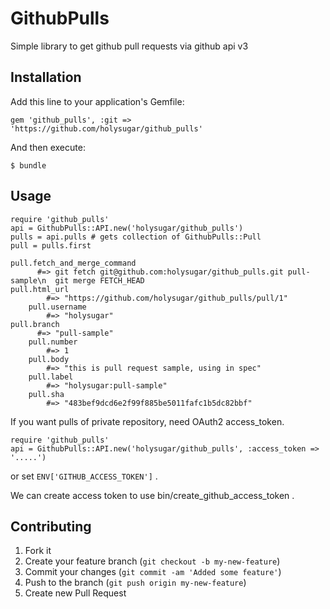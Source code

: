 # GithubPulls

Simple library to get github pull requests via github api v3

## Installation

Add this line to your application's Gemfile:

    gem 'github_pulls', :git => 'https://github.com/holysugar/github_pulls'

And then execute:

    $ bundle

## Usage

    require 'github_pulls'
    api = GithubPulls::API.new('holysugar/github_pulls')
    pulls = api.pulls # gets collection of GithubPulls::Pull
    pull = pulls.first

    pull.fetch_and_merge_command
		  #=> git fetch git@github.com:holysugar/github_pulls.git pull-sample\n  git merge FETCH_HEAD
    pull.html_url
			#=> "https://github.com/holysugar/github_pulls/pull/1"
		pull.username
			#=> "holysugar"
    pull.branch
		  #=> "pull-sample"
		pull.number
			#=> 1
		pull.body
			#=> "this is pull request sample, using in spec"
		pull.label
			#=> "holysugar:pull-sample"
		pull.sha
			#=> "483bef9dcd6e2f99f885be5011fafc1b5dc82bbf"

If you want pulls of private repository, need OAuth2 access_token.

    require 'github_pulls'
    api = GithubPulls::API.new('holysugar/github_pulls', :access_token => '.....')

or set `ENV['GITHUB_ACCESS_TOKEN']` .

We can create access token to use bin/create_github_access_token .

## Contributing

1. Fork it
2. Create your feature branch (`git checkout -b my-new-feature`)
3. Commit your changes (`git commit -am 'Added some feature'`)
4. Push to the branch (`git push origin my-new-feature`)
5. Create new Pull Request

